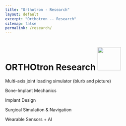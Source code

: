 ```yaml
---
title: "Orthotron - Research"
layout: default
excerpt: "Orthotron -- Research"
sitemap: false
permalink: /research/
---
```


# ORTHOtron Research <img src="{{ site.url }}{{ site.baseurl }}/images/logo.png" style="width: 75px">

Multi-axis joint loading simulator (blurb and picture)

Bone-Implant Mechanics

Implant Design

Surgical Simulation & Navigation 

Wearable Sensors + AI
